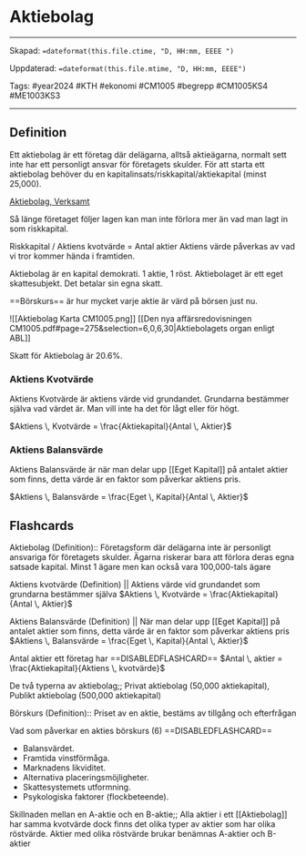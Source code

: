 # Aktiebolag

---
Skapad: `=dateformat(this.file.ctime, "D, HH:mm, EEEE ")`

Uppdaterad: `=dateformat(this.file.mtime, "D, HH:mm, EEEE")`

Tags: #year2024 #KTH #ekonomi #CM1005 #begrepp #CM1005KS4 #ME1003KS3

---

## Definition

Ett aktiebolag är ett företag där delägarna, alltså aktieägarna, normalt sett inte har ett personligt ansvar för företagets skulder. För att starta ett aktiebolag behöver du en kapitalinsats/riskkapital/aktiekapital (minst 25,000).

[Aktiebolag, Verksamt](https://www.verksamt.se/starta/valj-foretagsform/aktiebolag)

Så länge företaget följer lagen kan man inte förlora mer än vad man lagt in som riskkapital.

Riskkapital / Aktiens kvotvärde = Antal aktier
Aktiens värde påverkas av vad vi tror kommer hända i framtiden.

Aktiebolag är en kapital demokrati. 1 aktie, 1 röst.
Aktiebolaget är ett eget skattesubjekt. Det betalar sin egna skatt.

==Börskurs== är hur mycket varje aktie är värd på börsen just nu.

![[Aktiebolag Karta CM1005.png]]
[[Den nya affärsredovisningen CM1005.pdf#page=275&selection=6,0,6,30|Aktiebolagets organ enligt ABL]]

Skatt för Aktiebolag är 20.6%.

### Aktiens Kvotvärde

Aktiens Kvotvärde är aktiens värde vid grundandet. Grundarna bestämmer själva vad värdet är. Man vill inte ha det för lågt eller för högt.

$Aktiens \, Kvotvärde = \frac{Aktiekapital}{Antal \, Aktier}$

### Aktiens Balansvärde

Aktiens Balansvärde är när man delar upp [[Eget Kapital]] på antalet aktier som finns, detta värde är en faktor som påverkar aktiens pris.

$Aktiens \, Balansvärde = \frac{Eget \, Kapital}{Antal \, Aktier}$

## Flashcards

Aktiebolag (Definition):: Företagsform där delägarna inte är personligt ansvariga för företagets skulder. Ägarna riskerar bara att förlora deras egna satsade kapital. Minst 1 ägare men kan också vara 100,000-tals ägare
<!--SR:!2024-04-11,47,272!2024-03-16,14,302-->

Aktiens kvotvärde (Definition)
||
Aktiens värde vid grundandet som grundarna bestämmer själva
$Aktiens \, Kvotvärde = \frac{Aktiekapital}{Antal \, Aktier}$
<!--SR:!2024-03-13,34,292-->

Aktiens Balansvärde (Definition)
||
När man delar upp [[Eget Kapital]] på antalet aktier som finns, detta värde är en faktor som påverkar aktiens pris
$Aktiens \, Balansvärde = \frac{Eget \, Kapital}{Antal \, Aktier}$
<!--SR:!2024-03-11,6,265-->

Antal aktier ett företag har ==DISABLEDFLASHCARD== $Antal \, aktier = \frac{Aktiekapital}{Aktiens \, kvotvärde}$
<!--SR:!2024-04-05,41,272!2024-03-02,4,286-->

De två typerna av aktiebolag;; Privat aktiebolag (50,000 aktiekapital), Publikt aktiebolag (500,000 aktiekapital)
<!--SR:!2024-03-20,39,290-->

Börskurs (Definition):: Priset av en aktie, bestäms av tillgång och efterfrågan
<!--SR:!2024-03-21,34,270!2024-03-17,15,302-->

Vad som påverkar en akties börskurs (6)
==DISABLEDFLASHCARD==
- Balansvärdet.
- Framtida vinstförmåga.
- Marknadens likviditet.
- Alternativa placeringsmöjligheter.
- Skattesystemets utformning.
- Psykologiska faktorer (flockbeteende).
<!--SR:!2024-02-10,1,172!2024-02-12,9,270-->

Skillnaden mellan en A-aktie och en B-aktie;; Alla aktier i ett [[Aktiebolag]] har samma kvotvärde dock finns det olika typer av aktier som har olika röstvärde. Aktier med olika röstvärde brukar benämnas A-aktier och B-aktier
<!--SR:!2024-03-08,3,264-->
